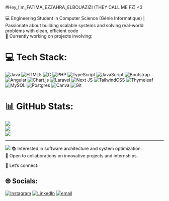  #Hey_I'm_FATIMA_EZZAHRA_ELBOUAZIZI (THEY CALL ME FZ) <3 <br/><br/>
💻 Engineering Student in Computer Science (Génie Informatique) | Passionate about building scalable systems and solving real-world problems with clean, efficient code <br/>
🚀 Currently working on projects involving:<br/>
 

# 💻 Tech Stack:
![Java](https://img.shields.io/badge/java-%23ED8B00.svg?style=for-the-badge&logo=openjdk&logoColor=white) ![HTML5](https://img.shields.io/badge/html5-%23E34F26.svg?style=for-the-badge&logo=html5&logoColor=white) ![C](https://img.shields.io/badge/c-%2300599C.svg?style=for-the-badge&logo=c&logoColor=white) ![PHP](https://img.shields.io/badge/php-%23777BB4.svg?style=for-the-badge&logo=php&logoColor=white) ![TypeScript](https://img.shields.io/badge/typescript-%23007ACC.svg?style=for-the-badge&logo=typescript&logoColor=white) ![JavaScript](https://img.shields.io/badge/javascript-%23323330.svg?style=for-the-badge&logo=javascript&logoColor=%23F7DF1E) ![Bootstrap](https://img.shields.io/badge/bootstrap-%238511FA.svg?style=for-the-badge&logo=bootstrap&logoColor=white) ![Angular](https://img.shields.io/badge/angular-%23DD0031.svg?style=for-the-badge&logo=angular&logoColor=white) ![Chart.js](https://img.shields.io/badge/chart.js-F5788D.svg?style=for-the-badge&logo=chart.js&logoColor=white) ![Laravel](https://img.shields.io/badge/laravel-%23FF2D20.svg?style=for-the-badge&logo=laravel&logoColor=white) ![Next JS](https://img.shields.io/badge/Next-black?style=for-the-badge&logo=next.js&logoColor=white) ![TailwindCSS](https://img.shields.io/badge/tailwindcss-%2338B2AC.svg?style=for-the-badge&logo=tailwind-css&logoColor=white) ![Thymeleaf](https://img.shields.io/badge/Thymeleaf-%23005C0F.svg?style=for-the-badge&logo=Thymeleaf&logoColor=white) ![MySQL](https://img.shields.io/badge/mysql-4479A1.svg?style=for-the-badge&logo=mysql&logoColor=white) ![Postgres](https://img.shields.io/badge/postgres-%23316192.svg?style=for-the-badge&logo=postgresql&logoColor=white) ![Canva](https://img.shields.io/badge/Canva-%2300C4CC.svg?style=for-the-badge&logo=Canva&logoColor=white) ![Git](https://img.shields.io/badge/git-%23F05033.svg?style=for-the-badge&logo=git&logoColor=white)
# 📊 GitHub Stats:
![](https://github-readme-stats.vercel.app/api?username=ElbouazizifEzzahra&theme=merko&hide_border=false&include_all_commits=false&count_private=false)<br/>
![](https://nirzak-streak-stats.vercel.app/?user=ElbouazizifEzzahra&theme=merko&hide_border=false)<br/>
![](https://github-readme-stats.vercel.app/api/top-langs/?username=ElbouazizifEzzahra&theme=merko&hide_border=false&include_all_commits=false&count_private=false&layout=compact)

---
[![](https://visitcount.itsvg.in/api?id=ElbouazizifEzzahra&icon=0&color=0)](https://visitcount.itsvg.in)
📚 Interested in software architecture and system optimization.<br/>
🤝 Open to collaborations on innovative projects and internships.<br/>

<!-- Proudly created with GPRM ( https://gprm.itsvg.in ) -->
📩 Let’s connect:
## 🌐 Socials:
[![Instagram](https://img.shields.io/badge/Instagram-%23E4405F.svg?logo=Instagram&logoColor=white)](https://instagram.com/fvtimvezzahrv) [![LinkedIn](https://img.shields.io/badge/LinkedIn-%230077B5.svg?logo=linkedin&logoColor=white)](https://linkedin.com/in/fatima-ezzahra-el-bouazizi-21aa64281)  [![email](https://img.shields.io/badge/Email-D14836?logo=gmail&logoColor=white)](mailto:fatimaezzahraelbouazizi@gmail.com)
